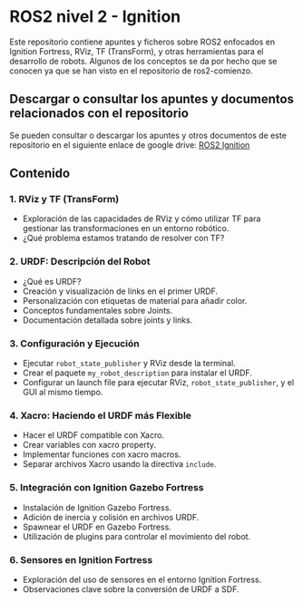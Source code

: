 # ROS2 nivel 2 - Ignition

Este repositorio contiene apuntes y ficheros sobre ROS2 enfocados en Ignition Fortress, RViz, TF (TransForm), y otras herramientas para el desarrollo de robots. Algunos de los conceptos se da por hecho que se conocen ya que se han visto en el repositorio de ros2-comienzo.

## Descargar o consultar los apuntes y documentos relacionados con el repositorio

Se pueden consultar o descargar los apuntes y otros documentos de este repositorio en el siguiente enlace de google drive: [ROS2 Ignition](https://drive.google.com/drive/folders/1UIiLyfWP1A9ip3DoQAtzH64t_sTAl_iH?usp=sharing)

## Contenido

### 1. RViz y TF (TransForm)
- Exploración de las capacidades de RViz y cómo utilizar TF para gestionar las transformaciones en un entorno robótico.
- ¿Qué problema estamos tratando de resolver con TF?

### 2. URDF: Descripción del Robot
- ¿Qué es URDF?
- Creación y visualización de links en el primer URDF.
- Personalización con etiquetas de material para añadir color.
- Conceptos fundamentales sobre Joints.
- Documentación detallada sobre joints y links.

### 3. Configuración y Ejecución
- Ejecutar `robot_state_publisher` y RViz desde la terminal.
- Crear el paquete `my_robot_description` para instalar el URDF.
- Configurar un launch file para ejecutar RViz, `robot_state_publisher`, y el GUI al mismo tiempo.

### 4. Xacro: Haciendo el URDF más Flexible
- Hacer el URDF compatible con Xacro.
- Crear variables con xacro property.
- Implementar funciones con xacro macros.
- Separar archivos Xacro usando la directiva `include`.

### 5. Integración con Ignition Gazebo Fortress
- Instalación de Ignition Gazebo Fortress.
- Adición de inercia y colisión en archivos URDF.
- Spawnear el URDF en Gazebo Fortress.
- Utilización de plugins para controlar el movimiento del robot.

### 6. Sensores en Ignition Fortress
- Exploración del uso de sensores en el entorno Ignition Fortress.
- Observaciones clave sobre la conversión de URDF a SDF.

